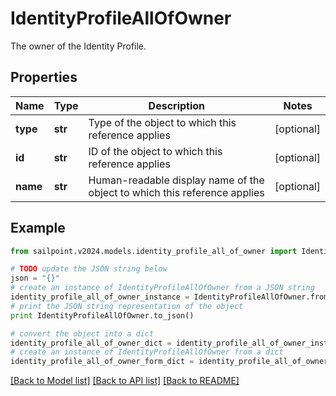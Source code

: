 # IdentityProfileAllOfOwner

The owner of the Identity Profile.

## Properties

Name | Type | Description | Notes
------------ | ------------- | ------------- | -------------
**type** | **str** | Type of the object to which this reference applies | [optional] 
**id** | **str** | ID of the object to which this reference applies | [optional] 
**name** | **str** | Human-readable display name of the object to which this reference applies | [optional] 

## Example

```python
from sailpoint.v2024.models.identity_profile_all_of_owner import IdentityProfileAllOfOwner

# TODO update the JSON string below
json = "{}"
# create an instance of IdentityProfileAllOfOwner from a JSON string
identity_profile_all_of_owner_instance = IdentityProfileAllOfOwner.from_json(json)
# print the JSON string representation of the object
print IdentityProfileAllOfOwner.to_json()

# convert the object into a dict
identity_profile_all_of_owner_dict = identity_profile_all_of_owner_instance.to_dict()
# create an instance of IdentityProfileAllOfOwner from a dict
identity_profile_all_of_owner_form_dict = identity_profile_all_of_owner.from_dict(identity_profile_all_of_owner_dict)
```
[[Back to Model list]](../README.md#documentation-for-models) [[Back to API list]](../README.md#documentation-for-api-endpoints) [[Back to README]](../README.md)



